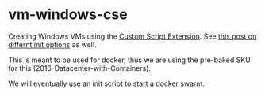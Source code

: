 # vm-windows-cse

Creating Windows VMs using the [Custom Script Extension](https://www.terraform.io/docs/providers/azurerm/r/virtual_machine_extension.html). See [this post on differnt init options](http://teknews.cloud/bootstrapping-azure-vms-with-terraform/) as well.

This is meant to be used for docker, thus we are using the pre-baked SKU for this (2016-Datacenter-with-Containers).

We will eventually use an init script to start a docker swarm.

